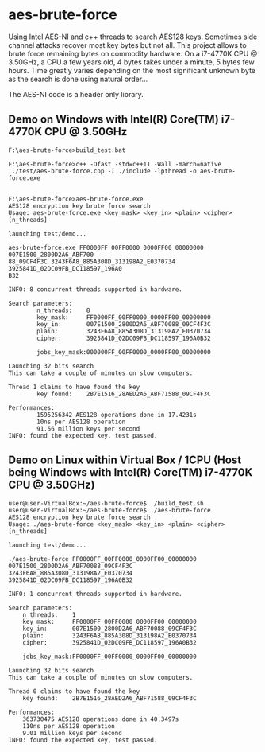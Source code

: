 # aes-brute-force
Using Intel AES-NI and c++ threads to search AES128 keys.
Sometimes side channel attacks recover most key bytes but not all. This project allows to brute force remaining bytes on commodity hardware. On a i7-4770K CPU @ 3.50GHz, a CPU a few years old, 4 bytes takes under a minute, 5 bytes few hours. Time greatly varies depending on the most significant unknown byte as the search is done using natural order...

The AES-NI code is a header only library.


## Demo on Windows with Intel(R) Core(TM) i7-4770K CPU @ 3.50GHz
```
F:\aes-brute-force>build_test.bat

F:\aes-brute-force>c++ -Ofast -std=c++11 -Wall -march=native
 ./test/aes-brute-force.cpp -I ./include -lpthread -o aes-brute-force.exe


F:\aes-brute-force>aes-brute-force.exe
AES128 encryption key brute force search
Usage: aes-brute-force.exe <key_mask> <key_in> <plain> <cipher> [n_threads]

launching test/demo...

aes-brute-force.exe FF0000FF_00FF0000_0000FF00_00000000 007E1500_2800D2A6_ABF700
88_09CF4F3C 3243F6A8_885A308D_313198A2_E0370734 3925841D_02DC09FB_DC118597_196A0
B32

INFO: 8 concurrent threads supported in hardware.

Search parameters:
        n_threads:    8
        key_mask:     FF0000FF_00FF0000_0000FF00_00000000
        key_in:       007E1500_2800D2A6_ABF70088_09CF4F3C
        plain:        3243F6A8_885A308D_313198A2_E0370734
        cipher:       3925841D_02DC09FB_DC118597_196A0B32

        jobs_key_mask:000000FF_00FF0000_0000FF00_00000000

Launching 32 bits search
This can take a couple of minutes on slow computers.

Thread 1 claims to have found the key
        key found:    2B7E1516_28AED2A6_ABF71588_09CF4F3C

Performances:
        1595256342 AES128 operations done in 17.4231s
        10ns per AES128 operation
        91.56 million keys per second
INFO: found the expected key, test passed.
```

## Demo on Linux within Virtual Box / 1CPU (Host being Windows with Intel(R) Core(TM) i7-4770K CPU @ 3.50GHz)
```
user@user-VirtualBox:~/aes-brute-force$ ./build_test.sh
user@user-VirtualBox:~/aes-brute-force$ ./aes-brute-force
AES128 encryption key brute force search
Usage: ./aes-brute-force <key_mask> <key_in> <plain> <cipher> [n_threads]

launching test/demo...

./aes-brute-force FF0000FF_00FF0000_0000FF00_00000000 007E1500_2800D2A6_ABF70088_09CF4F3C 3243F6A8_885A308D_313198A2_E0370734 3925841D_02DC09FB_DC118597_196A0B32

INFO: 1 concurrent threads supported in hardware.

Search parameters:
	n_threads:    1
	key_mask:     FF0000FF_00FF0000_0000FF00_00000000
	key_in:       007E1500_2800D2A6_ABF70088_09CF4F3C
	plain:        3243F6A8_885A308D_313198A2_E0370734
	cipher:       3925841D_02DC09FB_DC118597_196A0B32

	jobs_key_mask:FF0000FF_00FF0000_0000FF00_00000000

Launching 32 bits search
This can take a couple of minutes on slow computers.

Thread 0 claims to have found the key
	key found:    2B7E1516_28AED2A6_ABF71588_09CF4F3C

Performances:
	363730475 AES128 operations done in 40.3497s
	110ns per AES128 operation
	9.01 million keys per second
INFO: found the expected key, test passed.
```
